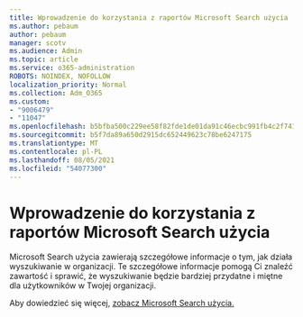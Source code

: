 ```yaml
---
title: Wprowadzenie do korzystania z raportów Microsoft Search użycia
ms.author: pebaum
author: pebaum
manager: scotv
ms.audience: Admin
ms.topic: article
ms.service: o365-administration
ROBOTS: NOINDEX, NOFOLLOW
localization_priority: Normal
ms.collection: Adm_O365
ms.custom:
- "9006479"
- "11047"
ms.openlocfilehash: b5bfba500c229ee58f82fde1de01da91c46ecbc991fb4c2f7418b0dc3bf141e5
ms.sourcegitcommit: b5f7da89a650d2915dc652449623c78be6247175
ms.translationtype: MT
ms.contentlocale: pl-PL
ms.lasthandoff: 08/05/2021
ms.locfileid: "54077300"
---
```

# <a name="get-started-with-using-microsoft-search-usage-reports"></a>Wprowadzenie do korzystania z raportów Microsoft Search użycia

Microsoft Search użycia zawierają szczegółowe informacje o tym, jak działa wyszukiwanie w organizacji. Te szczegółowe informacje pomogą Ci znaleźć zawartość i sprawić, że wyszukiwanie będzie bardziej przydatne i miętne dla użytkowników w Twojej organizacji.

Aby dowiedzieć się więcej, [zobacz Microsoft Search użycia.](https://go.microsoft.com/fwlink/?linkid=2152048)
